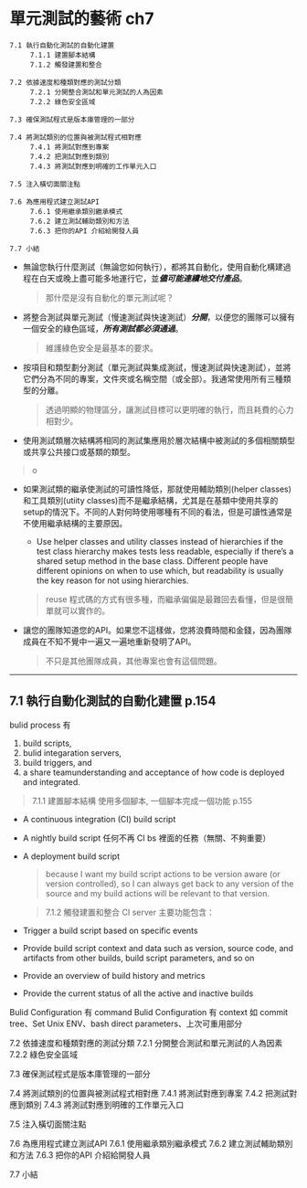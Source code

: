 # 單元測試的藝術 ch7
```text
7.1 執行自動化測試的自動化建置
     7.1.1 建置腳本結構
     7.1.2 觸發建置和整合
 
7.2 依據速度和種類對應的測試分類
     7.2.1 分開整合測試和單元測試的人為因素
     7.2.2 綠色安全區域
 
7.3 確保測試程式是版本庫管理的一部分

7.4 將測試類別的位置與被測試程式相對應
     7.4.1 將測試對應到專案
     7.4.2 把測試對應到類別
     7.4.3 將測試對應到明確的工作單元入口
 
7.5 注入橫切面關注點

7.6 為應用程式建立測試API
     7.6.1 使用繼承類別繼承模式
     7.6.2 建立測試輔助類別和方法
     7.6.3 把你的API 介紹給開發人員
 
7.7 小結
```

* 無論您執行什麼測試（無論您如何執行），都將其自動化，使用自動化構建過程在白天或晚上盡可能多地運行它，並***儘可能連續地交付產品***。
    > 那什麼是沒有自動化的單元測試呢？

* 將整合測試與單元測試（慢速測試與快速測試）***分開***，以便您的團隊可以擁有一個安全的綠色區域，***所有測試都必須通過***。
    > 維護綠色安全是最基本的要求。

* 按項目和類型劃分測試（單元測試與集成測試，慢速測試與快速測試），並將它們分為不同的專案，文件夾或名稱空間（或全部）。我通常使用所有三種類型的分離。
    >  透過明顯的物理區分，讓測試目標可以更明確的執行，而且耗費的心力相對少。

* 使用測試類層次結構將相同的測試集應用於層次結構中被測試的多個相關類型或共享公共接口或基類的類型。
> o

* 如果測試類的繼承使測試的可讀性降低，那就使用輔助類別(helper classes)和工具類別(utiity classes)而不是繼承結構，尤其是在基類中使用共享的setup的情況下。不同的人對何時使用哪種有不同的看法，但是可讀性通常是不使用繼承結構的主要原因。
  * Use helper classes and utility classes instead of hierarchies if the test class hierarchy makes tests less readable, especially if there’s a shared setup method in the base class. Different people have different opinions on when to use which, but readability is usually the key reason for not using hierarchies.
  > reuse 程式碼的方式有很多種，而繼承偏偏是最難回去看懂，但是很簡單就可以實作的。
    
* 讓您的團隊知道您的API。如果您不這樣做，您將浪費時間和金錢，因為團隊成員在不知不覺中一遍又一遍地重新發明了API。
    > 不只是其他團隊成員，其他專案也會有這個問題。

---


## 7.1 執行自動化測試的自動化建置 p.154
bulid process 有 
1. build scripts, 
2. bulid integaration servers, 
3. build triggers, and 
4. a share teamunderstanding and acceptance of how code is deployed and integrated.

  >   7.1.1 建置腳本結構
  > 使用多個腳本, 一個腳本完成一個功能 p.155 
* A continuous integration (CI) build script
* A nightly build script 任何不再 CI bs 裡面的任務（無關、不夠重要）
* A deployment build script

	> because I want my build script actions to be version aware (or version controlled), so I can always get back to any version of the source and my build actions will be relevant to that version.

  >   7.1.2 觸發建置和整合
CI server 主要功能包含：
* Trigger a build script based on specific events
* Provide build script context and data such as version, source code, and artifacts from other builds, build script parameters, and so on
* Provide an overview of build history and metrics
* Provide the current status of all the active and inactive builds

Bulid Configuration 有 command
Bulid Configuration 有 context 如 commit tree、Set Unix ENV、bash direct parameters、上次可重用部分

 
7.2 依據速度和種類對應的測試分類
     7.2.1 分開整合測試和單元測試的人為因素
     7.2.2 綠色安全區域
 
7.3 確保測試程式是版本庫管理的一部分

7.4 將測試類別的位置與被測試程式相對應
     7.4.1 將測試對應到專案
     7.4.2 把測試對應到類別
     7.4.3 將測試對應到明確的工作單元入口
 
7.5 注入橫切面關注點

7.6 為應用程式建立測試API
     7.6.1 使用繼承類別繼承模式
     7.6.2 建立測試輔助類別和方法
     7.6.3 把你的API 介紹給開發人員
 
7.7 小結
